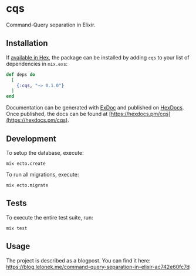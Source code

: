 # cqs

Command-Query separation in Elixir.

## Installation

If [available in Hex](https://hex.pm/docs/publish), the package can be installed
by adding `cqs` to your list of dependencies in `mix.exs`:

```elixir
def deps do
  [
    {:cqs, "~> 0.1.0"}
  ]
end
```

Documentation can be generated with [ExDoc](https://github.com/elixir-lang/ex_doc)
and published on [HexDocs](https://hexdocs.pm). Once published, the docs can
be found at [https://hexdocs.pm/cqs](https://hexdocs.pm/cqs).

## Development

To setup the database, execute:

    mix ecto.create

To run all migrations, execute:

    mix ecto.migrate

## Tests

To execute the entire test suite, run:

    mix test

## Usage

The project is described as a blogpost. You can find it here: https://blog.lelonek.me/command-query-separation-in-elixir-ac742e60fc7d
